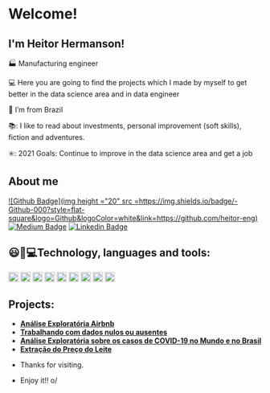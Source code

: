 # Welcome!

## I'm Heitor Hermanson!

:factory: Manufacturing engineer 

:computer:  Here you are going to find the projects which I made by myself to get better in the data science area and in data engineer

:house_with_garden: I’m from Brazil

📚: I like to read about investments, personal improvement (soft skills), fiction and adventures. 

✳️: 2021 Goals: Continue to improve in the data science area and get a job


## About me

[![Github Badge](img height ="20" src =https://img.shields.io/badge/-Github-000?style=flat-square&logo=Github&logoColor=white&link=https://github.com/heitor-eng)](https://github.com/heitor-eng) [![Medium Badge](https://img.shields.io/badge/Medium-12100E?style=for-the-badge&logo=medium&logoColor=white&link=https://heitorhermanson.medium.com/)](https://heitorhermanson.medium.com/) [![Linkedin Badge](https://img.shields.io/badge/-LinkedIn-blue?style=flat-square&logo=Linkedin&logoColor=white&link=https://www.linkedin.com/in/heitor-campos-02770734/)](https://www.linkedin.com/in/heitor-campos-02770734/)

## 😃:rocket:💻Technology, languages and tools:
<img height ="20" src = "https://img.shields.io/badge/Python-FFD43B?style=for-the-badge&logo=python&logoColor=darkgreen"> <img height ="20" src ="https://img.shields.io/badge/Numpy-777BB4?style=for-the-badge&logo=numpy&logoColor=white">
<img height ="20" src = "https://img.shields.io/badge/PowerBI-F2C811?style=for-the-badge&logo=Power%20BI&logoColor=white">
<img height ="20" src ="https://img.shields.io/badge/Jupyter-F37626.svg?&style=for-the-badge&logo=Jupyter&logoColor=white">
<img height ="20" src= "https://img.shields.io/badge/Colab-F9AB00?style=for-the-badge&logo=googlecolab&color=525252">
<img height= "20" src= "https://img.shields.io/badge/pycharm-143?style=for-the-badge&logo=pycharm&logoColor=black&color=black&labelColor=green">
<img height ="20" src= "https://img.shields.io/badge/Microsoft_Excel-217346?style=for-the-badge&logo=microsoft-excel&logoColor=white">
<img height ="20" src= "https://img.shields.io/badge/Microsoft_Word-2B579A?style=for-the-badge&logo=microsoft-word&logoColor=white">
<img height ="20" src = "https://img.shields.io/badge/Microsoft_Office-D83B01?style=for-the-badge&logo=microsoft-office&logoColor=white">



## Projects:

* **[Análise Exploratória Airbnb](https://github.com/heitor-eng/H_data_science/blob/master/An%C3%A1lise_dos_Dados_do_Airbnb_Cidade_Rio_de_Janeiro.ipynb)**
* **[Trabalhando com dados nulos ou ausentes](https://github.com/heitor-eng/H_data_science/blob/master/Estudo_de_dados_sobre_a_Viol%C3%AAncia_no_Rio_de_Janeiro.ipynb)**
* **[Análise Exploratória sobre os casos de COVID-19 no Mundo e no Brasil](https://github.com/heitor-eng/H_Data_Science/blob/master/Brasil_Covid_19_Projeto.ipynb)**
* **[Extração do Preço do Leite](https://github.com/heitor-eng/H_Data_Science/blob/master/Web_Scraping_da_cota%C3%A7%C3%A3o_do_Leite.ipynb)**


- Thanks for visiting.

- Enjoy it!! o/
